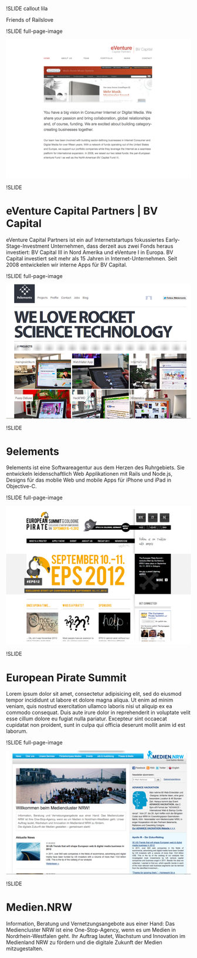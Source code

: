 !SLIDE callout lila

Friends of Railslove

!SLIDE full-page-image

![Entwicklung von internen Lösungen im Bereich Venture Capital](eventure_capital_partners.png)

!SLIDE

# eVenture Capital Partners | BV Capital

eVenture Capital Partners ist ein auf Internetstartups fokussiertes Early-Stage-Investment Unternehmen, dass derzeit aus zwei Fonds heraus investiert: BV Capital III in Nord Amerika und eVenture I in Europa.  BV Capital investiert seit mehr als 15 Jahren in Internet-Unternehmen. Seit 2008 entwickelen wir interne Apps für BV Capital.

!SLIDE full-page-image

![Die perfekte Ergänzung mit 9elements GmbH](9elements.png)

!SLIDE

# 9elements

9elements ist eine Softwareagentur aus dem Herzen des Ruhrgebiets. Sie entwickeln leidenschaftlich Web Applikationen mit Rails und Node.js, Designs für das moblie Web und mobile Apps für iPhone und iPad in Objective-C.   

!SLIDE full-page-image

![Kooperation mit der European Pirate Summit](eps.png)

!SLIDE

# European Pirate Summit

Lorem ipsum dolor sit amet, consectetur adipisicing elit, sed do eiusmod
tempor incididunt ut labore et dolore magna aliqua. Ut enim ad minim veniam,
quis nostrud exercitation ullamco laboris nisi ut aliquip ex ea commodo
consequat. Duis aute irure dolor in reprehenderit in voluptate velit esse
cillum dolore eu fugiat nulla pariatur. Excepteur sint occaecat cupidatat non
proident, sunt in culpa qui officia deserunt mollit anim id est laborum.

!SLIDE full-page-image

![Medien.NRW](medien_nrw.png)

!SLIDE

# Medien.NRW

Information, Beratung und Vernetzungsangebote aus einer Hand: Das Mediencluster NRW ist eine One-Stop-Agency, wenn es um Medien in Nordrhein-Westfalen geht. Ihr Auftrag lautet, Wachstum und Innovation im Medienland NRW zu fördern und die digitale Zukunft der Medien mitzugestalten.
